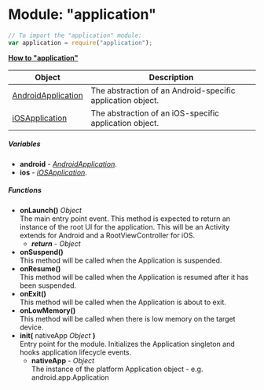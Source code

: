 ﻿# Module: "application"

``` JavaScript
// To import the "application" module:
var application = require("application");
```

**[How to "application"](HOW-TO.md)**


Object | Description
------|------------
[AndroidApplication](../application/AndroidApplication.md) | The abstraction of an Android-specific application object.
[iOSApplication](../application/iOSApplication.md) | The abstraction of an iOS-specific application object.

##### Variables
 - **android** - [_AndroidApplication_](../application/AndroidApplication.md).
 - **ios** - [_iOSApplication_](../application/iOSApplication.md).

##### Functions
 - **onLaunch()** _Object_  
     The main entry point event. This method is expected to return an instance of the root UI for the application.
This will be an Activity extends for Android and a RootViewController for iOS.
   - _**return**_ - _Object_
 - **onSuspend()**  
     This method will be called when the Application is suspended.
 - **onResume()**  
     This method will be called when the Application is resumed after it has been suspended.
 - **onExit()**  
     This method will be called when the Application is about to exit.
 - **onLowMemory()**  
     This method will be called when there is low memory on the target device.
 - **init(** nativeApp _Object_ **)**  
     Entry point for the module. Initializes the Application singleton and hooks application lifecycle events.
   - **nativeApp** - _Object_  
     The instance of the platform Application object - e.g. android.app.Application